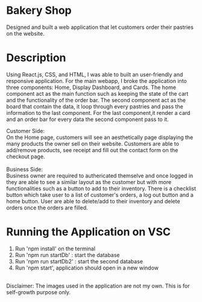 # Bakery Shop
Designed and built a web application that let customers order their pastries on the website.
<br>

# Description
Using React.js, CSS, and HTML, I was able to built an user-friendly and responsive application. For the main webapp, 
I broke the application into three components: Home, Display Dashboard, and Cards. The home component act as the main
function such as keeping the state of the cart and the functionality of the order bar. The second component act as the board that contain the data, it loop through every pastries and pass the information to the last component. For the last component,it render a card and an order bar for every data the second component pass to it. 

Customer Side: <br>
On the Home page, customers will see an aesthetically page displaying the many products the owner sell on their website.
Customers are able to add/remove products, see receipt and fill out the contact form on the checkout page.
<br><br>
Business Side: <br>
Business owner are required to authericated themselve and once logged in they are able to see a similar layout as the customer but with more functionalities such as a button to add to their inventory. There is a checklist button which take user to a list of customer's orders, a log out button and a home button. User are able to delete/add to their inventory and delete orders once the orders are filled.


# Running the Application on VSC 
1. Run 'npm install' on the terminal 
2. Run 'npm run startDb' : start the database
3. Run 'npm run startDb2' : start the second database
3. Run 'npm start', application should open in a new window

<br>
Disclaimer: The images used in the application are not my own. This is for self-growth purpose only.

